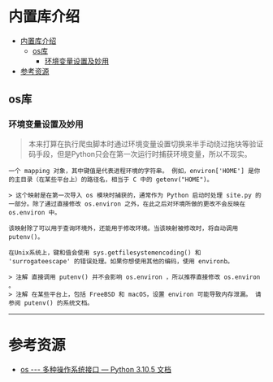 # 内置库介绍

<!--ts-->
* [内置库介绍](#内置库介绍)
   * [os库](#os库)
      * [环境变量设置及妙用](#环境变量设置及妙用)
* [参考资源](#参考资源)

<!-- Created by https://github.com/ekalinin/github-markdown-toc -->
<!-- Added by: kuanhsiaokuo, at: Thu Jul  7 10:15:09 CST 2022 -->

<!--te-->

## os库

### 环境变量设置及妙用
> 本来打算在执行爬虫脚本时通过环境变量设置切换来半手动绕过拖块等验证码手段，但是Python只会在第一次运行时捕获环境变量，所以不现实。

```admonish quote title='官方文档对os.environ的介绍'
一个 mapping 对象，其中键值是代表进程环境的字符串。 例如，environ['HOME'] 是你的主目录（在某些平台上）的路径名，相当于 C 中的 getenv("HOME")。

> 这个映射是在第一次导入 os 模块时捕获的，通常作为 Python 启动时处理 site.py 的一部分。除了通过直接修改 os.environ 之外，在此之后对环境所做的更改不会反映在 os.environ 中。

该映射除了可以用于查询环境外，还能用于修改环境。当该映射被修改时，将自动调用 putenv()。

在Unix系统上，键和值会使用 sys.getfilesystemencoding() 和 'surrogateescape' 的错误处理。如果你想使用其他的编码，使用 environb。

> 注解 直接调用 putenv() 并不会影响 os.environ ，所以推荐直接修改 os.environ 。
> 注解 在某些平台上，包括 FreeBSD 和 macOS，设置 environ 可能导致内存泄漏。 请参阅 putenv() 的系统文档。
```

---

# 参考资源

- [os --- 多种操作系统接口 — Python 3.10.5 文档](https://docs.python.org/zh-cn/3/library/os.html)
